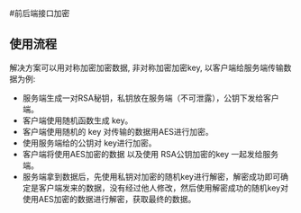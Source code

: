 #前后端接口加密
## 使用流程
解决方案可以用对称加密加密数据, 非对称加密加密key, 以客户端给服务端传输数据为例:

- 服务端生成一对RSA秘钥，私钥放在服务端（不可泄露），公钥下发给客户端。
- 客户端使用随机函数生成 key。
- 客户端使用随机的 key 对传输的数据用AES进行加密。
- 使用服务端给的公钥对 key进行加密。
- 客户端将使用AES加密的数据 以及使用 RSA公钥加密的key 一起发给服务端。
- 服务端拿到数据后，先使用私钥对加密的随机key进行解密，解密成功即可确定是客户端发来的数据，没有经过他人修改，然后使用解密成功的随机key对使用AES加密的数据进行解密，获取最终的数据。
